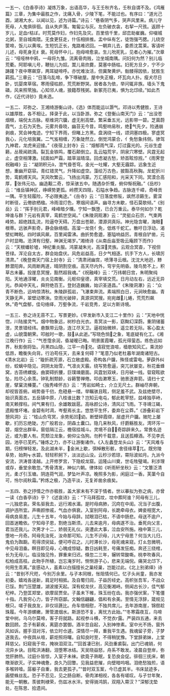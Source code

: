 <!-- { "loadSidebar": true } -->
一五一、《白香亭诗》凝炼万象，出语高华，与王壬秋齐名，壬秋自谓不及。《鸿雁篇》三章，为集中最胜之作，沈痛入骨，少陵下笔，不能过也。有序曰：“道光己酉，湖湘大水，以闻以见，述为诗篇。”诗云：“巷昏阴气多，哭声风里来。病儿守死母，人鬼俱徘徊。自从失庐落。匍匐尘与灰。左负破衣衾，右挈一尺孩。返顾十岁儿，足血г枯ぼ。时荒莫作妇，作妇先及灾。百里倍千里，邱峦助崔巍。仰啜城北粥，至自城南隈。无食更狂走，什伍相排推。盂中纵有乞，徒饱强丐腮。儿绕空筐啼，饭儿以黄埃。生短饥正长，鬼路难迟回。一朝弃儿去，委质沈蒿莱。客请听儿述，母死身无纟衰。死母怀中儿，抱母啼愈哀。生儿吮死乳，见者心为摧。”次章云：“哑哑林中鸦，一母将九雏。流离骨肉贱，泣坐城南隅。问妇何为然？别儿临荒衢。阿耶嗔儿号，鞭挞儿为奴。鬻儿易炊爨，莫塞中肠枯。妇死方旦夕，宁不少踌躇？夜中寒飙穿，两耳疑啼呼。亦忧难汝活，但冀聚黄炉。骷髅得因依，犹胜生羁孤。”三章云：“日落乌乱啼，争下啄破屋。屋中失正榱，坏瓦向人扑。瘦犬尽日卧，饥婴席草宿。寒雨侵枯颜，荒荒断野哭。居者各为依，举问辄非族。墙头下鬼磷，风来照茕独。心知邻人魂，狼籍荐残粥。新冢亮已夷，惧为北邙续。”如此杰作，《近代诗钞》竟未选。

一五二、邓弥之、王湘绮游衡山诗，《选》体而能运以灏气。邓诗以秀健胜，王诗以雄厚胜，各不相让。择录于此，以当卧游。弥之《登衡山南天门》云：“出没苍烟根，端倪太古脉。枢维洞穴牖，虚无削高壁。繁采垂五光，远影带一碧。芝菌蔚霞气，土石为天色。元雾共昏晓，幽苔无今昔。鸣壑响易秋，绝气先夕。险通崩剥痕，冥会神鬼迹。宁知下界雨，但睹上方黑。盘涡绕一线，颂洞塞四极。寥虚冥我心，元化培我翼。二气岌相缠，万象陡然立。倒觉鸿蒙合，亻免愁象纬侧。骖驾九神君，龙虎来迎接。”《夜宿上封寺》云：“烟郁雨气深，灯过露光的。元谷生虚籁，丛筱闻疏滴。裂瓦金铁鸣，覆石颠倒立。乱云隘荒宇，阴泉穴寒壁。风霆无起止，虚空相薄激。拭面如严霜，踏草滋晴湿。回虑凝古愁，矫首眩惊觊。”《雨霁登祝融峰》云：“凝阴积元，泄气昏苍穹。金光一吐耀，大壑无霾踪。远象生近想，重幽开窈容。青红错灵气，升降如虚空。藻绘万古色，披豁高秋胸。龙蛇折川势，鸾鹤搏天风。天风吹繁云，飞扬出鸿蒙。万汇感阳和，光采天下同。冥漠合高厚，张伟元功。幽造觏二奇，惊采骇五中。随遇杂忻慨，俯仰惭祝融。”《岳杪》云：“维岳镇神区，峥嵘势更孤。岭攒天四阻，石隘水争趋。古脉连千嶂，奇峰贡一隅。平生轻履险，不必限夷途。”《岳寺》云：“日落度修阪，飒然凉籁生。雾深时断径，云倦欲栖楹。冷雨湿灯色，寒烟间语声。幽寻方未歇，怪石莫欹倾。”《别岳》云：“挥手别元君，峰峰暗夕曛。宁知一飘堕，已合万重云。泰华何如尔？乾坤谁与群？元岩有真宰，鸾鹤世空闻。”《朱陵洞观瀑》云：“灵挺众石宗，气束两峰势。超绝践乱流，险逼夺天碍。万盘出苍颠，潜源洞真际。神光隐含曜，海眼根蒂。远骇声影奇，静会脉络细。高溜一龙侥亻免，低练千蛇汇。散吁日浮动，渴壁虹睥睨。四时飒风飙，百里闻雷沸。曲折势愈遒，塞隘响益厉。青根自铲凿，元户时显晦。沧溟有归壑，神渊无竭岁。”湘绮诗《从南岳庙至吸云庵顾下而作》云：“天根蟠轸墟，坤纪重炎服。鸿蒙凝朱光，高深灵族。云观合冥杳，下视但苍绿。浑沦自太古，群会始盘伏。风危岩益高，日夕气相逐。抗手下方人，长啸厉清肃。”《晚登南天门宿上封寺》云：“清肃闭幽宫，喷薄寻云根。沈沈大地迥，黪黪潜阳奔。风雨断两道，晴阴割空痕。高天尽内外，穹宇先明昏。陵鸟势不上，积草古未蕃。投崖息冥搜，豁然超我魂。”《祝融峰》云：“万纬朝日宫，朱明聚纯阳。天地通淳曜，炎炎见南衡。元枢仰皇德，真宰填交荒。日月动左右，远近无异光。恭闻中天礼，舜狩绝百王。登封造巍巍，始识圣道昌。”《朱陵洞瀑》云：“众青不断色，远响惊清秋。朱陵辟孤岩，飞瀑束奔流。素端照白日，元涧映愈幽。青天静无声，翠壁动寒湫。空雨光破碎，真源洞冥搜。宛宛雌儿蜷，荒荒烈飙休。”奇气盘郁，佳句络绎，万壑争流，千岩竞秀，足以方斯诗境。

一五三、弥之诗无苜不工，写景更妙。《早发新市入支江二十里作》云：“天地中恍惚，川陆接灵气。烟中物象远，树杪白光衣。青冥淡一影，窈黝幻深蔚。重阴储蓄泄，灵景错经纬。悬飘带云隐，连江尽天卫。逼视始微辨，遥立若无际。客心盈太虚，山貌霭朝霁。叩舷时一歌，鼓从此逝。”写晓色惝之象，笔底疑有化工。《湘江晚行作》云：“气苍霪余润，昏凝暧已晦。明景匿霞曜，孤光得萤态。练色远如界，秋影倒将坠。月黑四山隐，江平一舟兑。语寂觉浪喧，樯欹知风汇。乘流妙低昂，瞻衡失向背。行泊苟任天，去来复何碍？”笔意乃似老杜暮年湖南诸短古。《清水北岩》云：“璇折疏芳源，石立敞虚殿。奇构各户牖，殊怪或雷电。萝薜外纠纷，蛟螭中隐见。洞阴太始雪，气凛炎天霰。绕写势愈逼，突兀状屡变。秋花垂蜂窝，古苔绣螺旋。曲窦碍折腰，巨璞竦磨面。风霆划双峡，日月破一线。眢窥眩欲坠，险尽心余羡。钟乳制颓龄，谷籁警禅倦。叩齿漱寒玉，驰景逐奔箭。请扫十丈崖，擘窠流榛蔓。”《独秀峰怀古》云：“秀岩如畸士，介立无尺土。群岫尽奔朝，却视皆首俯。峭势奋千仞，危磴悬一缕。举瞩骇且眩，侧足羞不武。及兹绝壁尽，始识真面古。五岳镇中原，八桂谁比数？岂知云电屯，郁此乾宰怒，兹峰独亭峙，南天赖撑柱。间气果有归，余雄敢跋扈。高咏颜公诗，清风过飞雨。下寻靖江碣，遗殿惟坏堵。金碧有时凋，岑壑焉长主。悠悠平生怀，委弃在尘莽。”《游叠彩岩下憩风洞》云：“桂山负穹冥，余势拓凹幼。断壁碎霞缬，层虚开户牖。陂陀上屡歇，扪历忘绝陡。方广般若台，阴森土囊口。隐几来秋风，纡爵觞胜友。湾环泻一碧，烟空出群阜。窗低隔江云，檐宿挂城斗。灵境不自，奇踪辟来久。常畏名迹近，或为要人有。荒颓泣龙象，俯仰尘刍狗。勿矜千载意，且送孤樽酒。不见李氏园，池亭已芜朽。”锤炼之力，亦不让游衡诸作。《入左蠡登龙头山》云：“天风难与期，归榜惮轻发。及此湖未半，金洲上歇，弭棹散形骸，舍径缘萃兀。既穷陵阜势，始荆┱水碧。轻轻积舸下，淡淡远山没。云杪沙若琼，霄际波如月。九派今安流，洪涛昔凌越。上开修罗宫，下隐蛟龙窟。运隆山川奠，世屯牲璧竭。利涉理或存，垂堂余敢忽。”秀骨清发，神似六朝。律体如《听雨轩坐秋》云：“文簟泛清光，柔ざ引玉塘。阴连荷气润，梦坠叶声凉。晚照多为影，闲庭过一香。芙蕖今自可，怜尔阅秋霜。”矜炼之极，乃造平淡，无复斧凿余痕矣。

一五四、弥之抒情之作亦极胜，盖大家未有不深于情者。世以摹拟为弥之病，亦曾一读《白香亭诗》乎？《述哀诗》云：“下马拜孤坟，坟中葬阿谁？阿母有三儿，一儿独悲哀。荣名驱我去，远行湘水湄。是时母病肺，沉疴在中闺。况当子出腹，调护违所宜。声嘶颜惨戚，气血亦俱衰。入室别阿母，长跪牵母衣。婢妾相宽大，母病良易差。儿生十五年，今始与母辞。拭眼泪已枯，不语中肠悲。母送不逾户，回首迷瞻依。宁知母子恩，割绝当斯须。儿去来逾月，母病遂不治。垂死向父言，君当还我儿。次男才十二，娇弱无礼仪。突遭此大事，泣血安所施。襁中第三儿，堕地一月奇。阿母先汝死，汝命那可知。儿生不识母，儿大宁母思？何当大儿归，鬼伯为踟蹰。苟得须臾延，便可呼召之。儿时滞长沙，母死魂来窥。灯ㄠ忽微明，中见母泪垂。瞑目即见母，心魄成惊疑。数日凶耗至，号痛发狂痴。奔还三绕棺，长为无母儿。临没独见怜，罪重来归迟。倏忽二三年，辗转常酸嘶。桃李吹春风，松柏成高枝。此物手所植，岂忘淹岁时。恻恻游子心，悲来无端倪。痛哭北邙下，何用生乖离。”哀感动人，虽素以白描擅长之巢经巢，岂能过此。《北上别弟绎》诗云：“昔别不尺咫，今别万余里。与子本同根，怅阻情何已。忆子头尚童，我亦发初委。嬉戏各逞新，肩足时相抵。及自蜀归闾，子益厉经史。高帜张吾军，不战众已馁。荆门压楚雄，湖波接天起。深有蛟龙伏，高见衡湘峙。侧闻古长沙，佳气郁杞梓。乃登匡郑堂，欲摩屈贾垒。子虽未下帷，珠玉纷在齿。我亦强伏案，下笔僵十指。凡我穷心力，皆子所窃鄙。文翰信翩翩，倡和有余美。至情无浮辞，箴规见根只。嗟子我良友，非仅埙篪比。舟车借相慰，不独共席儿。去年游南崖，锦辔趁珠履。今年游螺嫩，箫管渡烟水。斯游恐不复，离忧方此始。”“冬寒霜夜互，乌啼堂中树。乌乌尔莫啼，客子将就路。起视参斗横，不觉衣г露。严装四五通，来去数回顾。念子有薪疾，离筵亦罢御。酒半忽自起，入别神惨素。室中光不扬，窗外风如诉。握手泪对泻，依立时仓遽。深情尽一拜，重我平生遇。我魂留子旁，子梦逐我去。中夜舆从喧，薪炬照将曙。自知良时至，不得稍犹豫。下堂辞弟妹，上堂拜慈父。妇窥我于帘，掩袂泪双注。”“回首凄已别，风劲重裘裂。出门已魂销，何况异乡诀。目眩洪涛翻，泪堕寒冰结。天吴晓益怒，舟系不敢发。凌晨自登岸，弥觉肝肺热。过庭仆皆惊，入室子未袜。欲竟子熟眠，复恐良会促。徘徊三抚床，朝暾渐欲灭。子实神魂惫，良久乃回瞥。见我益悲摧，向壁暗呜咽。泪绝愁独煎，语多喉转噎。孱躯子自重，我去更孤孑。”“昔时双玉案，今已虚其半。书床鼠迹多，画壁蛛丝乱。恐子不忍见，见之肠自断。骨肉涕相视，各各有嗟叹。与子廿年聚，能无一朝散。羡彼荆棣荣，伤兹冰水泮。安得骑鸿鹄，双翔入霄汉？”深郁沈垫处，在陈思、拾遗间。

